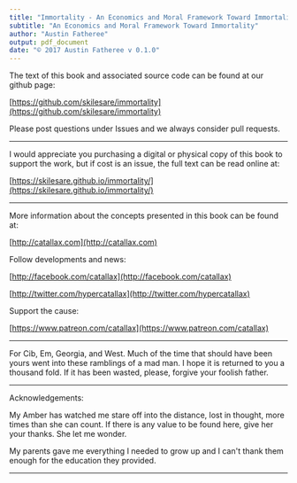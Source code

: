 ```yaml
---
title: "Immortality - An Economics and Moral Framework Toward Immortality"
subtitle: "An Economics and Moral Framework Toward Immortality"
author: "Austin Fatheree"
output: pdf_document
date: "© 2017 Austin Fatheree v 0.1.0"
---
```







The text of this book and associated source code can be found at our github page:


[https://github.com/skilesare/immortality](https://github.com/skilesare/immortality)

Please post questions under Issues and we always consider pull requests.

--------------

I would appreciate you purchasing a digital or physical copy of this book to support the work, but if cost is an issue, the full text can be read online at:

[https://skilesare.github.io/immortality/](https://skilesare.github.io/immortality/)

--------------

More information about the concepts presented in this book can be found at:

[http://catallax.com](http://catallax.com)

Follow developments and news:

[http://facebook.com/catallax](http://facebook.com/catallax)

[http://twitter.com/hypercatallax](http://twitter.com/hypercatallax)

Support the cause:

[https://www.patreon.com/catallax](https://www.patreon.com/catallax)

-----------------

For Cib, Em, Georgia, and West.  Much of the time that should have been yours went into these ramblings of a mad man. I hope it is returned to you a thousand fold.  If it has been wasted, please, forgive your foolish father.

-------------------

Acknowledgements:

My Amber has watched me stare off into the distance, lost in thought, more times than she can count.  If there is any value to be found here, give her your thanks.  She let me wonder.

My parents gave me everything I needed to grow up and I can't thank them enough for the education they provided.

-------------------





